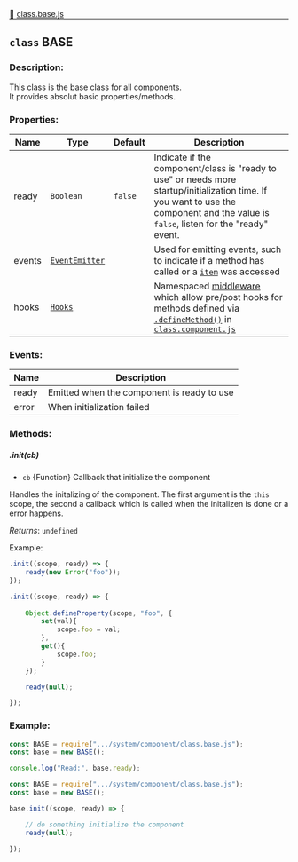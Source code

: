 <div class="mb-0">
🔗 <a class="source-code" target="_blank" href="https://github.com/OpenHausIO/backend/blob/dev/system/component/class.base.js">class.base.js</a>
</div>
<hr style="margin: 0 !important" />


## `class` BASE
### Description:
This class is the base class for all components.<br />
It provides absolut basic properties/methods.


### Properties:
| Name   | Type                                                                                           | Default | Description                                                                                                                                                                                                                                                               |
| ------ | ---------------------------------------------------------------------------------------------- | ------- | ------------------------------------------------------------------------------------------------------------------------------------------------------------------------------------------------------------------------------------------------------------------------- |
| ready  | `Boolean`                                                                                      | `false` | Indicate if the component/class is "ready to use" or needs more startup/initialization time. If you want to use the component and the value is `false`, listen for the "ready" event.                                                                                     |
| events | [`EventEmitter`](https://nodejs.org/dist/latest-v16.x/docs/api/events.html#class-eventemitter) |         | Used for emitting events, such to indicate if a method has called or a [`item`](backend/system/component/class.component.js?id=properties) was accessed                                                                                                                   |
| hooks  | [`Hooks`](backend/system/hooks.js.md)                                                          |         | Namespaced [middleware](backend/system/middleware/) which allow pre/post hooks for methods defined via [`.defineMethod()`](backend/system/component/class.common.js?id=_definemethodname-executor) in [`class.component.js`](backend/system/component/class.component.js) |


### Events:
| Name  | Description                                |
| ----- | ------------------------------------------ |
| ready | Emitted when the component is ready to use |
| error | When initialization failed                 |


### Methods:
##### .init(cb)
- `cb` {Function} Callback that initialize the component

Handles the initalizing of the component. The first argument is the `this` scope, the second a callback which is called when the initalizen is done or a error happens.

*Returns*: `undefined`

Example:

```js
.init((scope, ready) => {
    ready(new Error("foo"));
});
```

```js
.init((scope, ready) => {
    
    Object.defineProperty(scope, "foo", {
        set(val){
            scope.foo = val;
        },
        get(){
            scope.foo;
        }
    });

    ready(null);

});
```


### Example:
```js
const BASE = require(".../system/component/class.base.js");
const base = new BASE();

console.log("Read:", base.ready);

```

```js
const BASE = require(".../system/component/class.base.js");
const base = new BASE();

base.init((scope, ready) => {

    // do something initialize the component
    ready(null);

});

```